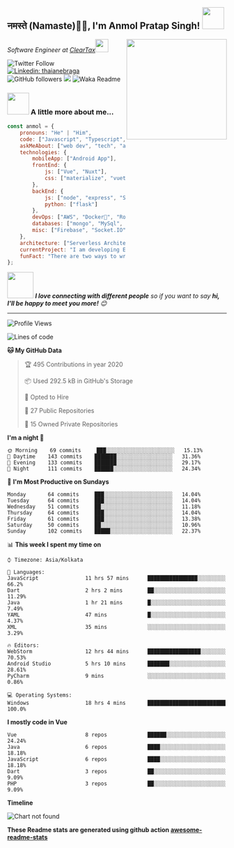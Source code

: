 <h2>नमस्ते (Namaste)🙏🏻, I'm Anmol Pratap Singh! <img src="https://media.giphy.com/media/12oufCB0MyZ1Go/giphy.gif" width="50"></h2>
<img align='right' src="https://media.giphy.com/media/M9gbBd9nbDrOTu1Mqx/giphy.gif" width="230">
<p><em>Software Engineer at <a href="http://www.cleartax.in">ClearTax</a><img src="https://media.giphy.com/media/WUlplcMpOCEmTGBtBW/giphy.gif" width="30"> 
</em></p>

![Twitter Follow](https://img.shields.io/twitter/follow/misteranmol?label=Follow)
[![Linkedin: thaianebraga](https://img.shields.io/badge/-anmol-blue?style=flat-square&logo=Linkedin&logoColor=white&link=https://www.linkedin.com/in/anmol-p-singh/)](https://www.linkedin.com/in/anmol-p-singh/)
![GitHub followers](https://img.shields.io/github/followers/anmol098?label=Follow&style=social)
![](https://visitor-badge.glitch.me/badge?page_id=anmol098.anmol098)
![Waka Readme](https://github.com/anmol098/anmol098/workflows/Waka%20Readme/badge.svg)

### <img src="https://media.giphy.com/media/VgCDAzcKvsR6OM0uWg/giphy.gif" width="50"> A little more about me...  

```javascript
const anmol = {
    pronouns: "He" | "Him",
    code: ["Javascript", "Typescript", "Python", "Java", "php"],
    askMeAbout: ["web dev", "tech", "app dev", "photography"],
    technologies: {
        mobileApp: ["Android App"],
        frontEnd: {
            js: ["Vue", "Nuxt"],
            css: ["materialize", "vuetify", "bootstrap"]
        },
        backEnd: {
            js: ["node", "express", "SuiteScript"],
            python: ["flask"]
        },
        devOps: ["AWS", "Docker🐳", "Route53", "Nginx"],
        databases: ["mongo", "MySql", "sqlite"],
        misc: ["Firebase", "Socket.IO", "selenium", "open-cv", "php", "SuiteApp"]
    },
    architecture: ["Serverless Architecture", "Progressive web applications", "Single page applications"],
    currentProject: "I am developing Extension for NetSuite using SuiteScript2.0",
    funFact: "There are two ways to write error-free programs; only the third one works"
};
```

<img src="https://media.giphy.com/media/LnQjpWaON8nhr21vNW/giphy.gif" width="60"> <em><b>I love connecting with different people</b> so if you want to say <b>hi, I'll be happy to meet you more!</b> 😊</em>

---
<!--START_SECTION:waka-->
![Profile Views](http://img.shields.io/badge/Profile%20Views-1450-blue)

![Lines of code](https://img.shields.io/badge/From%20Hello%20World%20I've%20written-2.7%20million%20Lines%20of%20code-blue)

**🐱 My GitHub Data** 

> 🏆 495 Contributions in year 2020
 > 
> 📦 Used 292.5 kB in GitHub's Storage 
 > 
> 💼 Opted to Hire
 > 
> 📜 27 Public Repositories 
 > 
> 🔑 15 Owned Private Repositories 

**I'm a night 🦉** 

```text
🌞 Morning    69 commits     ███░░░░░░░░░░░░░░░░░░░░░░   15.13% 
🌆 Daytime    143 commits    ███████░░░░░░░░░░░░░░░░░░   31.36% 
🌃 Evening    133 commits    ███████░░░░░░░░░░░░░░░░░░   29.17% 
🌙 Night      111 commits    ██████░░░░░░░░░░░░░░░░░░░   24.34%

```
📅 **I'm Most Productive on Sundays** 

```text
Monday       64 commits     ███░░░░░░░░░░░░░░░░░░░░░░   14.04% 
Tuesday      64 commits     ███░░░░░░░░░░░░░░░░░░░░░░   14.04% 
Wednesday    51 commits     ██░░░░░░░░░░░░░░░░░░░░░░░   11.18% 
Thursday     64 commits     ███░░░░░░░░░░░░░░░░░░░░░░   14.04% 
Friday       61 commits     ███░░░░░░░░░░░░░░░░░░░░░░   13.38% 
Saturday     50 commits     ██░░░░░░░░░░░░░░░░░░░░░░░   10.96% 
Sunday       102 commits    █████░░░░░░░░░░░░░░░░░░░░   22.37%

```


📊 **This week I spent my time on** 

```text
⌚︎ Timezone: Asia/Kolkata

💬 Languages: 
JavaScript               11 hrs 57 mins      ████████████████░░░░░░░░░   66.2% 
Dart                     2 hrs 2 mins        ██░░░░░░░░░░░░░░░░░░░░░░░   11.29% 
Java                     1 hr 21 mins        █░░░░░░░░░░░░░░░░░░░░░░░░   7.49% 
YAML                     47 mins             █░░░░░░░░░░░░░░░░░░░░░░░░   4.37% 
XML                      35 mins             ░░░░░░░░░░░░░░░░░░░░░░░░░   3.29%

🔥 Editors: 
WebStorm                 12 hrs 44 mins      █████████████████░░░░░░░░   70.53% 
Android Studio           5 hrs 10 mins       ███████░░░░░░░░░░░░░░░░░░   28.61% 
PyCharm                  9 mins              ░░░░░░░░░░░░░░░░░░░░░░░░░   0.86%

💻 Operating Systems: 
Windows                  18 hrs 4 mins       █████████████████████████   100.0%

```

**I mostly code in Vue** 

```text
Vue                      8 repos             ██████░░░░░░░░░░░░░░░░░░░   24.24% 
Java                     6 repos             ████░░░░░░░░░░░░░░░░░░░░░   18.18% 
JavaScript               6 repos             ████░░░░░░░░░░░░░░░░░░░░░   18.18% 
Dart                     3 repos             ██░░░░░░░░░░░░░░░░░░░░░░░   9.09% 
PHP                      3 repos             ██░░░░░░░░░░░░░░░░░░░░░░░   9.09%

```


**Timeline**

![Chart not found](https://github.com/anmol098/anmol098/blob/master/charts/bar_graph.png) 


<!--END_SECTION:waka-->

**These Readme stats are generated using github action [awesome-readme-stats](https://github.com/anmol098/waka-readme-stats)**
